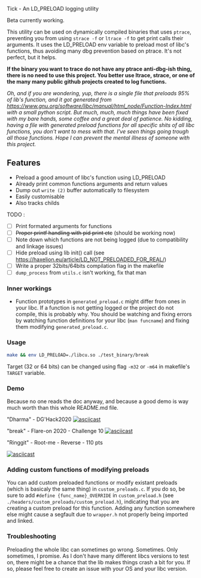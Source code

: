 Tick - An LD_PRELOAD logging utility

Beta currently working.

This utility can be used on dynamically compiled binaries that uses `ptrace`, preventing you from using `strace -f` or `ltrace -f` to get print calls their arguments. It uses the LD_PRELOAD env variable to preload most of libc's functions, thus avoiding many dbg prevention based on ptrace. It's not perfect, but it helps.

**If the binary you want to trace do not have any ptrace anti-dbg-ish thing, there is no need to use this project. You better use ltrace, strace, or one of the many many public github projects created to log functions.**

*Oh, and if you are wondering, yup, there is a single file that preloads 95% of lib's function, and it got generated from https://www.gnu.org/software/libc/manual/html_node/Function-Index.html with a small python script. But much, much, much things have been fixed with my bare hands, some coffee and a great deal of patience. No kidding, having a file with generated preload functions for all specific shits of all libc functions, you don't want to mess with that. I've seen things going trough all those functions. Hope I can prevent the mental illness of someone with this project.*

## Features

 * Preload a good amount of libc's function using LD_PRELOAD
 * Already print common functions arguments and return values
 * Dump out `write (2)` buffer automatically to filesystem
 * Easily customisable
 * Also tracks childs

TODO : 
 - [ ] Print formated arguments for functions
 - [ ] ~~Proper printf handling with pid print etc~~ (should be working now)
 - [ ] Note down which functions are not being logged (due to compatibility and linkage issues)
 - [ ] Hide preload using lib init() call (see https://haxelion.eu/article/LD_NOT_PRELOADED_FOR_REAL/)
 - [ ] Write a proper 32bits/64bits compilation flag in the makefile
 - [ ] `dump_process` from `utils.c` isn't working, fix that man 

### Inner workings

* Function prototypes in `generated_preload.c` might differ from ones in your libc. If a function is not getting logged or the project do not compile, this is probably why. You should be watching and fixing errors by watching function definitions for your libc (`man funcname`) and fixing them modifying `generated_preload.c`.

### Usage

```bash
make && env LD_PRELOAD=./libcu.so ./test_binary/break
```

Target (32 or 64 bits) can be changed using flag `-m32` or `-m64` in makefile's `TARGET` variable.

### Demo

Because no one reads the doc anyway, and because a good demo is way much worth than this whole README.md file.

"Dharma" - DG'Hack2020
[![asciicast](https://asciinema.org/a/1KeaXypx0OBNLlTpZbvHsHZMK.svg)](https://asciinema.org/a/1KeaXypx0OBNLlTpZbvHsHZMK)

"break" - Flare-on 2020 - Challenge 10
[![asciicast](https://asciinema.org/a/TPZXu3pJvNtQGIPrYYWUZLeBD.svg)](https://asciinema.org/a/TPZXu3pJvNtQGIPrYYWUZLeBD)

"Ringgit" - Root-me - Reverse - 110 pts

[![asciicast](https://asciinema.org/a/vlewnOYfSF4VAfesm1wBWmNoA.svg)](https://asciinema.org/a/vlewnOYfSF4VAfesm1wBWmNoA)
### Adding custom functions of modifying preloads

You can add custom preloaded functions or modify existant preloads (which is basicaly the same thing) in `custom_preloads.c`. If you do so, be sure to add `#define {func_name}_OVERRIDE` in `custom_preload.h` (see `./headers/custom_preloads/custom_preload.h`), indicating that you are creating a custom preload for this function.
Adding any function somewhere else might cause a segfault due to `wrapper.h` not properly being imported and linked.

### Troubleshooting

Preloading the whole libc can sometimes go wrong. Sometimes. Only sometimes, I promise.
As I don't have many different libcs versions to test on, there might be a chance that the lib makes things crash a bit for you. If so, please feel free to create an issue with your OS and your libc version.


